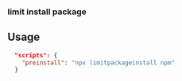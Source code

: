 ### limit install package

## Usage

```package.json
  "scripts": {
    "preinstall": "npx limitpackageinstall npm"
  }
```
